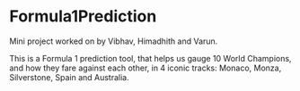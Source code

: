 # Formula1Prediction

Mini project worked on by Vibhav, Himadhith and Varun.

This is a Formula 1 prediction tool, that helps us gauge 10 World Champions, and how they fare against each other, in 4 iconic tracks: Monaco, Monza, Silverstone, Spain and Australia.
